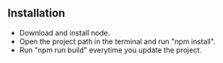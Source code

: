## Installation
- Download and install node.
- Open the project path in the terminal and run "npm install".
- Run "npm run build" everytime you update the project.